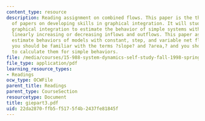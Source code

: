```yaml
---
content_type: resource
description: Reading assignment on combined flows. This paper is the third in a series
  of papers on developing skills in graphical integration. It will study the use of
  graphical integration to estimate the behavior of simple systems with constant and
  linearly increasing or decreasing inflows and outflows. This paper assumes you can
  estimate behaviors of models with constant, step, and variable net flows. Also,
  you should be familiar with the terms ?slope? and ?area,? and you should know how
  to calculate them for simple behaviors.
file: /media/courses/15-988-system-dynamics-self-study-fall-1998-spring-1999/22da2870ffb5f5175f4b2437fe81845f_giepart3.pdf
file_type: application/pdf
learning_resource_types:
- Readings
ocw_type: OCWFile
parent_title: Readings
parent_type: CourseSection
resourcetype: Document
title: giepart3.pdf
uid: 22da2870-ffb5-f517-5f4b-2437fe81845f
---
```


